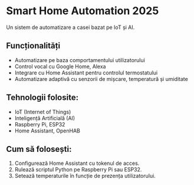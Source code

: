 # Smart Home Automation 2025

Un sistem de automatizare a casei bazat pe IoT și AI.

## Funcționalități
- Automatizare pe baza comportamentului utilizatorului
- Control vocal cu Google Home, Alexa
- Integrare cu Home Assistant pentru controlul termostatului
- Automatizare adaptivă cu senzorii de mișcare, temperatură și umiditate

## Tehnologii folosite:
- IoT (Internet of Things)
- Inteligență Artificială (AI)
- Raspberry Pi, ESP32
- Home Assistant, OpenHAB

## Cum să folosești:
1. Configurează Home Assistant cu tokenul de acces.
2. Rulează scriptul Python pe Raspberry Pi sau ESP32.
3. Setează temperaturile în funcție de prezența utilizatorului.
